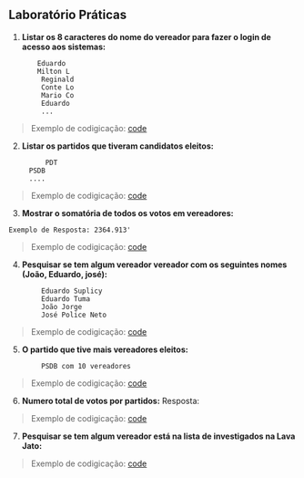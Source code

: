 Laboratório Práticas
--------------------

1. **Listar os 8 caracteres do nome do vereador para fazer o login de acesso aos sistemas:**

```Exemplo de resposta:
       Eduardo
       Milton L
        Reginald
        Conte Lo
        Mario Co
        Eduardo
        ...
```
> Exemplo de codigicação: [code](code/m1_lab1.py)
	 
2. **Listar os partidos que tiveram candidatos eleitos:**
   
```Exemplo de Resposta:
         PDT
	 PSDB
	 ....
```
> Exemplo de codigicação: [code](code/m1_lab2.py)

3. **Mostrar o somatória de todos os votos em vereadores:**
    
```Exemplo de Resposta: 2364.913'```
> Exemplo de codigicação: [code](code/m1_lab3.py)

4. **Pesquisar se tem algum vereador vereador com os seguintes nomes (João, Eduardo, josé):**
```Exemplo de Resposta:
	    Eduardo Suplicy
		Eduardo Tuma
		João Jorge
		José Police Neto
```
> Exemplo de codigicação: [code](code/m1_lab4.py)
	
5. **O partido que tive mais vereadores eleitos:**
   
```Resposta: 
        PSDB com 10 vereadores
```
> Exemplo de codigicação: [code](code/m1_lab5.py)
6. **Numero total de votos por partidos:**
   Resposta: 
   
> Exemplo de codigicação: [code](code/m1_lab6.py)   

7. **Pesquisar se tem algum vereador está na lista de investigados na Lava Jato:**
 
> Exemplo de codigicação: [code](code/m1_lab7.py)
